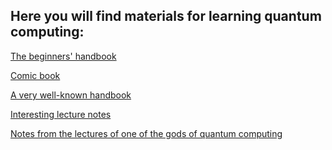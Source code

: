 ## Here you will find materials for learning quantum computing: 

[The beginners' handbook](https://www.amazon.com/Quantum-Computing-Explained-David-McMahon/dp/0470096993/ "
The beginners' handbook")

[Comic book](https://depot.ceon.pl/handle/123456789/16807/ "
Comic book")

[A very well-known handbook](https://www.amazon.com/Quantum-Computation-Information-10th-Anniversary/dp/1107002176/ref=sr_1_1?keywords=nielsen+chuang&qid=1563558324&s=books&sr=1-1 "
A very well-known handbook")

[Interesting lecture notes](https://cs.uwaterloo.ca/~watrous/LectureNotes.html "
Interesting lecture notes")

[Notes from the lectures of one of the gods of quantum computing](https://www.scottaaronson.com/blog/?p=3943 "
Notes from the lectures of one of the gods of quantum computing")


